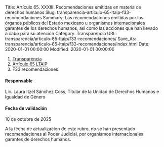 Title: Artículo 65. XXXIII. Recomendaciones emitidas en materia de derechos humanos
Slug: transparencia-articulo-65-ltaip-f33-recomendaciones
Summary: Las recomendaciones emitidas por los órganos públicos del Estado mexicano u organismos internacionales garantes de los derechos humanos, así como las acciones que han llevado a cabo para su atención
Category: Transparencia
URL: transparencia/articulo-65-ltaip/f33-recomendaciones/
Save_As: transparencia/articulo-65-ltaip/f33-recomendaciones/index.html
Date: 2020-01-01 00:00:00
Modified: 2020-01-01 00:00:00


<nav aria-label="breadcrumb">
<ol class="breadcrumb">
<li class="breadcrumb-item"><a href="../../">Transparencia</a></li>
<li class="breadcrumb-item"><a href="../">Artículo 65 LTAIP</a></li>
<li class="breadcrumb-item active" aria-current="page">F33 recomendaciones</li>
</ol>
</nav>



#### Responsable

Lic. Laura Itzel Sánchez Coss, Titular de la Unidad de Derechos Humanos e Igualdad de Género


#### Fecha de validación

10 de octubre de 2025


A la fecha de actualizacíon de este rubro, no se han presentado recomendaciones al Poder Judicial, por organismos internacionales garantes de derechos humanos.

